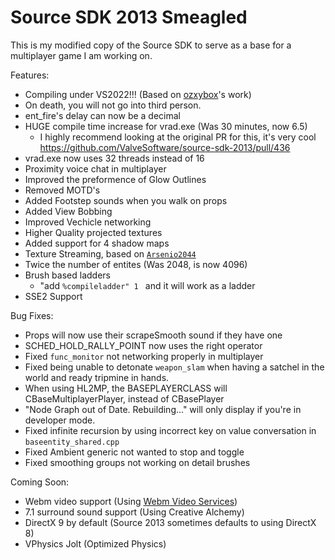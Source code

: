 # Source SDK 2013 Smeagled 
This is my modified copy of the Source SDK to serve as a base for a multiplayer game I am working on.

Features:
* Compiling under VS2022!!! (Based on [ozxybox](https://github.com/Source-SDK-Resources/source-sdk-vs2022)'s work)
* On death, you will not go into third person.
* ent_fire's delay can now be a decimal
* HUGE compile time increase for vrad.exe (Was 30 minutes, now 6.5)
  * I highly recommend looking at the original PR for this, it's very cool https://github.com/ValveSoftware/source-sdk-2013/pull/436   
* vrad.exe now uses 32 threads instead of 16
* Proximity voice chat in multiplayer
* Improved the preformence of Glow Outlines
* Removed MOTD's 
* Added Footstep sounds when you walk on props
* Added View Bobbing
* Improved Vechicle networking
* Higher Quality projected textures
* Added support for 4 shadow maps
* Texture Streaming, based on <code>[Arsenio2044](https://github.com/Arsenio2044/arsenio-src/tree/Arsenio-2023-engine)</code>
* Twice the number of entites (Was 2048, is now 4096)
* Brush based ladders
  * "add <code>%compileladder" 1 </code> and it will work as a ladder
* SSE2 Support

Bug Fixes:
* Props will now use their scrapeSmooth sound if they have one
* SCHED_HOLD_RALLY_POINT now uses the right operator
* Fixed <code>func_monitor</code> not networking properly in multiplayer
* Fixed being unable to detonate <code>weapon_slam</code> when having a satchel in the world and ready tripmine in hands.
* When using HL2MP, the BASEPLAYERCLASS will CBaseMultiplayerPlayer, instead of CBasePlayer
* "Node Graph out of Date. Rebuilding..." will only display if you're in developer mode.
* Fixed infinite recursion by using incorrect key on value conversation in <code>baseentity_shared.cpp</code>
* Fixed Ambient generic not wanted to stop and toggle
* Fixed smoothing groups not working on detail brushes 

Coming Soon: 
* Webm video support (Using [Webm Video Services](https://github.com/nooodles-ahh/video_services/tree/master))
* 7.1 surround sound support (Using Creative Alchemy)
* DirectX 9 by default (Source 2013 sometimes defaults to using DirectX 8) 
* VPhysics Jolt (Optimized Physics)  
